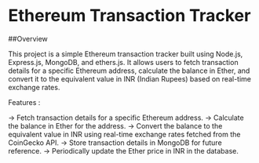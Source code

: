 # <span style="font-size:larger;">Ethereum Transaction Tracker</span>

##Overview

This project is a simple Ethereum transaction tracker built using Node.js, Express.js, MongoDB, and ethers.js. It allows users to fetch transaction details for a specific Ethereum address, calculate the balance in Ether, and convert it to the equivalent value in INR (Indian Rupees) based on real-time exchange rates.

Features : 

-> Fetch transaction details for a specific Ethereum address.
-> Calculate the balance in Ether for the address.
-> Convert the balance to the equivalent value in INR using real-time exchange rates fetched from the CoinGecko API.
-> Store transaction details in MongoDB for future reference.
-> Periodically update the Ether price in INR in the database.
